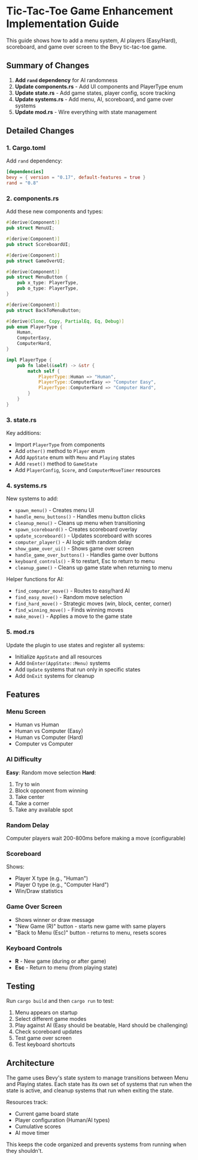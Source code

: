 # Tic-Tac-Toe Game Enhancement Implementation Guide

This guide shows how to add a menu system, AI players (Easy/Hard), scoreboard, and game over screen to the Bevy tic-tac-toe game.

## Summary of Changes

1. **Add `rand` dependency** for AI randomness
2. **Update components.rs** - Add UI components and PlayerType enum
3. **Update state.rs** - Add game states, player config, score tracking
4. **Update systems.rs** - Add menu, AI, scoreboard, and game over systems
5. **Update mod.rs** - Wire everything with state management

## Detailed Changes

### 1. Cargo.toml
Add `rand` dependency:
```toml
[dependencies]
bevy = { version = "0.17", default-features = true }
rand = "0.8"
```

### 2. components.rs
Add these new components and types:
```rust
#[derive(Component)]
pub struct MenuUI;

#[derive(Component)]
pub struct ScoreboardUI;

#[derive(Component)]
pub struct GameOverUI;

#[derive(Component)]
pub struct MenuButton {
    pub x_type: PlayerType,
    pub o_type: PlayerType,
}

#[derive(Component)]
pub struct BackToMenuButton;

#[derive(Clone, Copy, PartialEq, Eq, Debug)]
pub enum PlayerType {
    Human,
    ComputerEasy,
    ComputerHard,
}

impl PlayerType {
    pub fn label(&self) -> &str {
        match self {
            PlayerType::Human => "Human",
            PlayerType::ComputerEasy => "Computer Easy",
            PlayerType::ComputerHard => "Computer Hard",
        }
    }
}
```

### 3. state.rs
Key additions:
- Import `PlayerType` from components
- Add `other()` method to `Player` enum
- Add `AppState` enum with `Menu` and `Playing` states
- Add `reset()` method to `GameState`
- Add `PlayerConfig`, `Score`, and `ComputerMoveTimer` resources

### 4. systems.rs
New systems to add:
- `spawn_menu()` - Creates menu UI
- `handle_menu_buttons()` - Handles menu button clicks
- `cleanup_menu()` - Cleans up menu when transitioning
- `spawn_scoreboard()` - Creates scoreboard overlay
- `update_scoreboard()` - Updates scoreboard with scores
- `computer_player()` - AI logic with random delay
- `show_game_over_ui()` - Shows game over screen
- `handle_game_over_buttons()` - Handles game over buttons
- `keyboard_controls()` - R to restart, Esc to return to menu
- `cleanup_game()` - Cleans up game state when returning to menu

Helper functions for AI:
- `find_computer_move()` - Routes to easy/hard AI
- `find_easy_move()` - Random move selection
- `find_hard_move()` - Strategic moves (win, block, center, corner)
- `find_winning_move()` - Finds winning moves
- `make_move()` - Applies a move to the game state

### 5. mod.rs
Update the plugin to use states and register all systems:
- Initialize `AppState` and all resources
- Add `OnEnter(AppState::Menu)` systems
- Add `Update` systems that run only in specific states
- Add `OnExit` systems for cleanup

## Features

### Menu Screen
- Human vs Human
- Human vs Computer (Easy)
- Human vs Computer (Hard)
- Computer vs Computer

### AI Difficulty
**Easy**: Random move selection
**Hard**: 
1. Try to win
2. Block opponent from winning
3. Take center
4. Take a corner
5. Take any available spot

### Random Delay
Computer players wait 200-800ms before making a move (configurable)

### Scoreboard
Shows:
- Player X type (e.g., "Human")
- Player O type (e.g., "Computer Hard")
- Win/Draw statistics

### Game Over Screen
- Shows winner or draw message
- "New Game (R)" button - starts new game with same players
- "Back to Menu (Esc)" button - returns to menu, resets scores

### Keyboard Controls
- **R** - New game (during or after game)
- **Esc** - Return to menu (from playing state)

## Testing

Run `cargo build` and then `cargo run` to test:
1. Menu appears on startup
2. Select different game modes
3. Play against AI (Easy should be beatable, Hard should be challenging)
4. Check scoreboard updates
5. Test game over screen
6. Test keyboard shortcuts

## Architecture

The game uses Bevy's state system to manage transitions between Menu and Playing states. Each state has its own set of systems that run when the state is active, and cleanup systems that run when exiting the state.

Resources track:
- Current game board state
- Player configuration (Human/AI types)
- Cumulative scores
- AI move timer

This keeps the code organized and prevents systems from running when they shouldn't.
